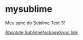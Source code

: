 # mysublime
Meu sync do Sublime Text 3!


[Absolute Sublime​Package​Sync link](https://packagecontrol.io/packages/SublimePackageSync)
